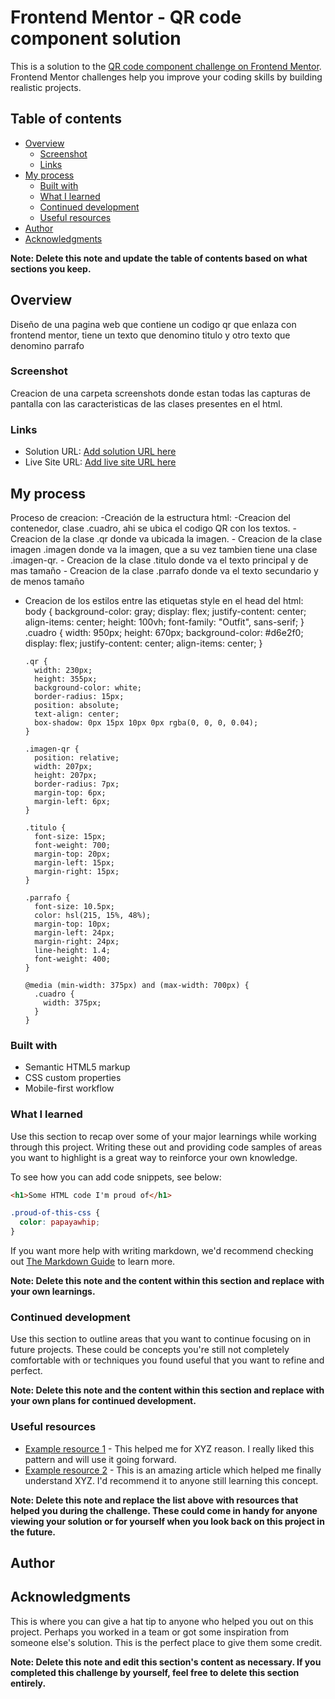 # Frontend Mentor - QR code component solution

This is a solution to the [QR code component challenge on Frontend Mentor](https://www.frontendmentor.io/challenges/qr-code-component-iux_sIO_H). Frontend Mentor challenges help you improve your coding skills by building realistic projects.

## Table of contents

- [Overview](#overview)
  - [Screenshot](#screenshot)
  - [Links](#links)
- [My process](#my-process)
  - [Built with](#built-with)
  - [What I learned](#what-i-learned)
  - [Continued development](#continued-development)
  - [Useful resources](#useful-resources)
- [Author](#author)
- [Acknowledgments](#acknowledgments)

**Note: Delete this note and update the table of contents based on what sections you keep.**

## Overview

Diseño de una pagina web que contiene un codigo qr que enlaza con frontend mentor, tiene un texto que denomino titulo y otro texto que denomino parrafo

### Screenshot

Creacion de una carpeta screenshots donde estan todas las capturas de pantalla con las caracteristicas de las clases presentes en el html.

### Links

- Solution URL: [Add solution URL here](https://your-solution-url.com)
- Live Site URL: [Add live site URL here](https://your-live-site-url.com)

## My process

Proceso de creacion:
-Creación de la estructura html:
-Creacion del contenedor, clase .cuadro, ahi se ubica el codigo QR con los textos. - Creacion de la clase .qr donde va ubicada la imagen. - Creacion de la clase imagen .imagen donde va la imagen, que a su vez tambien tiene una clase .imagen-qr. - Creacion de la clase .titulo donde va el texto principal y de mas tamaño - Creacion de la clase .parrafo donde va el texto secundario y de menos tamaño

- Creacion de los estilos entre las etiquetas style en el head del html:
  body {
  background-color: gray;
  display: flex;
  justify-content: center;
  align-items: center;
  height: 100vh;
  font-family: "Outfit", sans-serif;
  }
  .cuadro {
  width: 950px;
  height: 670px;
  background-color: #d6e2f0;
  display: flex;
  justify-content: center;
  align-items: center;
  }

      .qr {
        width: 230px;
        height: 355px;
        background-color: white;
        border-radius: 15px;
        position: absolute;
        text-align: center;
        box-shadow: 0px 15px 10px 0px rgba(0, 0, 0, 0.04);
      }

      .imagen-qr {
        position: relative;
        width: 207px;
        height: 207px;
        border-radius: 7px;
        margin-top: 6px;
        margin-left: 6px;
      }

      .titulo {
        font-size: 15px;
        font-weight: 700;
        margin-top: 20px;
        margin-left: 15px;
        margin-right: 15px;
      }

      .parrafo {
        font-size: 10.5px;
        color: hsl(215, 15%, 48%);
        margin-top: 10px;
        margin-left: 24px;
        margin-right: 24px;
        line-height: 1.4;
        font-weight: 400;
      }

      @media (min-width: 375px) and (max-width: 700px) {
        .cuadro {
          width: 375px;
        }
      }

### Built with

- Semantic HTML5 markup
- CSS custom properties
- Mobile-first workflow

### What I learned

Use this section to recap over some of your major learnings while working through this project. Writing these out and providing code samples of areas you want to highlight is a great way to reinforce your own knowledge.

To see how you can add code snippets, see below:

```html
<h1>Some HTML code I'm proud of</h1>
```

```css
.proud-of-this-css {
  color: papayawhip;
}
```

If you want more help with writing markdown, we'd recommend checking out [The Markdown Guide](https://www.markdownguide.org/) to learn more.

**Note: Delete this note and the content within this section and replace with your own learnings.**

### Continued development

Use this section to outline areas that you want to continue focusing on in future projects. These could be concepts you're still not completely comfortable with or techniques you found useful that you want to refine and perfect.

**Note: Delete this note and the content within this section and replace with your own plans for continued development.**

### Useful resources

- [Example resource 1](https://www.example.com) - This helped me for XYZ reason. I really liked this pattern and will use it going forward.
- [Example resource 2](https://www.example.com) - This is an amazing article which helped me finally understand XYZ. I'd recommend it to anyone still learning this concept.

**Note: Delete this note and replace the list above with resources that helped you during the challenge. These could come in handy for anyone viewing your solution or for yourself when you look back on this project in the future.**

## Author

## Acknowledgments

This is where you can give a hat tip to anyone who helped you out on this project. Perhaps you worked in a team or got some inspiration from someone else's solution. This is the perfect place to give them some credit.

**Note: Delete this note and edit this section's content as necessary. If you completed this challenge by yourself, feel free to delete this section entirely.**

